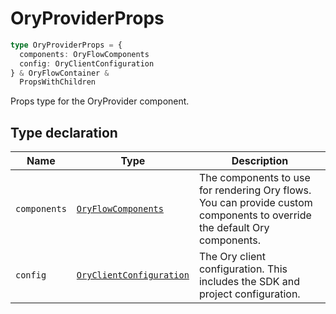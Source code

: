# OryProviderProps

```ts
type OryProviderProps = {
  components: OryFlowComponents
  config: OryClientConfiguration
} & OryFlowContainer &
  PropsWithChildren
```

Props type for the OryProvider component.

## Type declaration

| Name         | Type                                                                | Description                                                                                                              |
| ------------ | ------------------------------------------------------------------- | ------------------------------------------------------------------------------------------------------------------------ |
| `components` | [`OryFlowComponents`](OryFlowComponents.md)                         | The components to use for rendering Ory flows. You can provide custom components to override the default Ory components. |
| `config`     | [`OryClientConfiguration`](../interfaces/OryClientConfiguration.md) | The Ory client configuration. This includes the SDK and project configuration.                                           |
